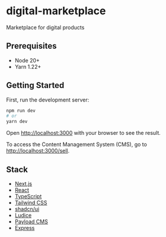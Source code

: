 # digital-marketplace

Marketplace for digital products

## Prerequisites

- Node 20+
- Yarn 1.22+

## Getting Started

First, run the development server:

```bash
npm run dev
# or
yarn dev
```

Open [http://localhost:3000](http://localhost:3000) with your browser to see the result.

To access the Content Management System (CMS), go to [http://localhost:3000/sell](http://localhost:3000/sell).

## Stack

- [Next.js](https://nextjs.org/)
- [React](https://reactjs.org/)
- [TypeScript](https://www.typescriptlang.org/)
- [Tailwind CSS](https://tailwindcss.com/)
- [shadcn/ui](https://ui.shadcn.com/)
- [Ludice](https://lucide.dev/)
- [Payload CMS](https://payloadcms.com/)
- [Express](https://expressjs.com/)
